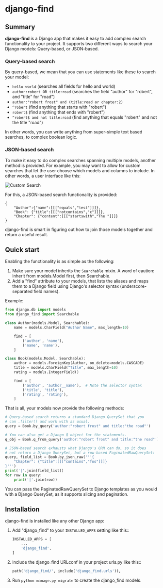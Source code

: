 # django-find

## Summary

**django-find** is a Django app that makes it easy to add complex
search functionality to your project. It supports two different ways
to search your Django models: Query-based, or JSON-based.

### Query-based search

By query-based, we mean that you can use statements like these
to search your model:

- `hello world` (searches all fields for hello and world)
- `author:robert OR title:road` (searches the field "author" for "robert", and "title" for "road")
- `author:"robert frost" and (title:road or chapter:2)`
- `^robert` (find anything that starts with "robert")
- `robert$` (find anything that ends with "robert")
- `^robert$ and not title:road` (find anything that equals "robert" and not the title "road")

In other words, you can write anything from super-simple text based
searches, to complex boolean logic.

### JSON-based search

To make it easy to do complex searches spanning multiple models, another
method is provided. For example, you may want to allow for custom searches
that let the user choose which models and columns to include.
In other words, a user interface like this:

![Custom Search](https://raw.githubusercontent.com/knipknap/django-find/master/docs/custom.png)

For this, a JSON-based search functionality is provided:

```
{
    "Author":{"name":[[["equals","test"]]]},
    "Book": {"title":[[["notcontains","c"]]]},
    "Chapter": {"content":[[["startswith","The "]]]}
}
```

django-find is smart in figuring out how to join those models
together and return a useful result.

## Quick start

Enabling the functionality is as simple as the following:

1. Make sure your model inherits the `Searchable` mixin. A word of
   caution: Inherit from models.Model first, then Searchable.
2. Add a "find" attribute to your models, that lists the
   aliases and maps them to a Django field using Django's selector
   syntax (underscore-separated field names).

Example:

```python
from django.db import models
from django_find import Searchable

class Author(models.Model, Searchable):
    name = models.CharField("Author Name", max_length=10)

    find = [
        ('author', 'name'),
        ('name', 'name'),
    ]

class Book(models.Model, Searchable):
    author = models.ForeignKey(Author, on_delete=models.CASCADE)
    title = models.CharField("Title", max_length=10)
    rating = models.IntegerField()

    find = [
        ('author', 'author__name'),  # Note the selector syntax
        ('title', 'title'),
        ('rating', 'rating'),
    ]
```

That is all, your models now provide the following methods:

```python
# Query-based search returns a standard Django QuerySet that you
# can .filter() and work with as usual.
query = Book.by_query('author:"robert frost" and title:"the road"')

# You can also get a Django Q object for the statements.
q_obj = Book.q_from_query('author:"robert frost" and title:"the road"')

# JSON-based search exhausts what Django's ORM can do, so it does
# not return a Django QuerySet, but a row-based PaginatedRawQuerySet:
query, field_list = Book.by_json_raw('''{
    "Chapter": {"title":[[["contains","foo"]]]}
}''')
print('|'.join(field_list))
for row in query:
    print('|'.join(row))
```

You can pass the PaginatedRawQuerySet to Django templates as you
would with a Django QuerySet, as it supports slicing and
pagination.

## Installation

django-find is installed like any other Django app:

1. Add "django\_find" to your `INSTALLED_APPS` setting like this::

    ```python
    INSTALLED_APPS = [
        ...
        'django_find',
    ]
    ```

2. Include the django\_find URLconf in your project urls.py like this::

    ```python
    path('django_find/', include('django_find.urls')),
    ```

3. Run `python manage.py migrate` to create the django\_find models.
